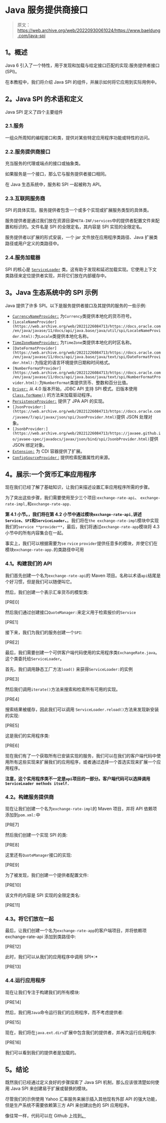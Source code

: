 # Java 服务提供商接口

> 原文：<https://web.archive.org/web/20220930061024/https://www.baeldung.com/java-spi>

## **1。概述**

Java 6 引入了一个特性，用于发现和加载与给定接口匹配的实现:服务提供者接口(SPI)。

在本教程中，我们将介绍 Java SPI 的组件，并展示如何将它应用到实际用例中。

## **2。Java SPI 的术语和定义**

Java SPI 定义了四个主要组件

### 2.1.服务

一组众所周知的编程接口和类，提供对某些特定应用程序功能或特性的访问。

### 2.2.服务提供商接口

充当服务的代理或端点的接口或抽象类。

如果服务是一个接口，那么它与服务提供者接口相同。

在 Java 生态系统中，服务和 SPI 一起被称为 API。

### 2.3.互联网服务商

SPI 的具体实现。服务提供者包含一个或多个实现或扩展服务类型的具体类。

服务提供者是通过我们放在资源目录`META-INF/services`中的提供者配置文件来配置和标识的。文件名是 SPI 的全限定名，其内容是 SPI 实现的全限定名。

服务提供者以扩展的形式安装，一个 jar 文件放在应用程序类路径、Java 扩展类路径或用户定义的类路径中。

### 2.4.服务加载器

SPI 的核心是 [`ServiceLoader`](https://web.archive.org/web/20221226084713/https://docs.oracle.com/en/java/javase/11/docs/api/java.base/java/util/ServiceLoader.html) 类。这有助于发现和延迟加载实现。它使用上下文类路径来定位提供者实现，并将它们放在内部缓存中。

## **3。Java 生态系统中的 SPI 示例**

Java 提供了许多 SPI。以下是服务提供者接口及其提供的服务的一些示例:

*   [`CurrencyNameProvider:`](https://web.archive.org/web/20221226084713/https://docs.oracle.com/en/java/javase/11/docs/api/java.base/java/util/spi/CurrencyNameProvider.html) 为`Currency`类提供本地化的货币符号。
*   `[LocaleNameProvider](https://web.archive.org/web/20221226084713/https://docs.oracle.com/en/java/javase/11/docs/api/java.base/java/util/spi/LocaleNameProvider.html):`为`Locale`类提供本地化名称。
*   [`TimeZoneNameProvider:`](https://web.archive.org/web/20221226084713/https://docs.oracle.com/en/java/javase/11/docs/api/java.base/java/util/spi/TimeZoneNameProvider.html) 为`TimeZone`类提供本地化的时区名称。
*   `[DateFormatProvider](https://web.archive.org/web/20221226084713/https://docs.oracle.com/en/java/javase/11/docs/api/java.base/java/text/spi/DateFormatProvider.html):`为指定的语言环境提供日期和时间格式。
*   `[NumberFormatProvider](https://web.archive.org/web/20221226084713/https://docs.oracle.com/en/java/javase/11/docs/api/java.base/java/text/spi/NumberFormatProvider.html):`为`NumberFormat`类提供货币、整数和百分比值。
*   [`Driver:`](https://web.archive.org/web/20221226084713/https://docs.oracle.com/en/java/javase/11/docs/api/java.sql/java/sql/Driver.html) 从 4.0 版本开始，JDBC API 支持 SPI 模式。旧版本使用 [`Class.forName()`](https://web.archive.org/web/20221226084713/https://docs.oracle.com/en/java/javase/11/docs/api/java.base/java/lang/Class.html#forName(java.lang.String)) 的方法来加载驱动程序。
*   [`PersistenceProvider:`](https://web.archive.org/web/20221226084713/https://docs.oracle.com/javaee/7/api/javax/persistence/spi/PersistenceProvider.html) 提供了 JPA API 的实现。
*   `[JsonProvider:](https://web.archive.org/web/20221226084713/https://docs.oracle.com/javaee/7/api/javax/json/spi/JsonProvider.html)`提供 JSON 处理对象。
*   `[JsonbProvider:](https://web.archive.org/web/20221226084713/https://javaee.github.io/javaee-spec/javadocs/javax/json/bind/spi/JsonbProvider.html)`提供 JSON 绑定对象。
*   [`Extension:`](https://web.archive.org/web/20221226084713/https://docs.oracle.com/javaee/7/api/javax/enterprise/inject/spi/Extension.html) 为 CDI 容器提供了扩展。
*   [`ConfigSourceProvider` :](https://web.archive.org/web/20221226084713/https://openliberty.io/docs/20.0.0.7/reference/javadoc/microprofile-1.2-javadoc.html#package=org/eclipse/microprofile/config/spi/package-frame.html&class=org/eclipse/microprofile/config/spi/ConfigSourceProvider.html) 提供检索配置属性的来源。

## **4。展示:一个货币汇率应用程序**

现在我们已经了解了基础知识，让我们来描述设置汇率应用程序所需的步骤。

为了突出这些步骤，我们需要使用至少三个项目:`exchange-rate-api`、 `exchange-rate-impl,`和`exchange-rate-app.`

**第 4.1 小节。，我们将在第 4.2 小节中通过模块`exchange-rate-api,`讲述`Service`、`SPI`和`ServiceLoader`、**。我们将在`the exchange-rate-impl`模块中实现我们的`service **provider**`，最后，我们将通过`exchange-rate-app`模块将 4.3 小节中的所有内容集合在一起。

事实上，我们可以根据需要为`se` `rvice` `provider`提供任意多的模块，并使它们在模块`exchange-rate-app.`的类路径中可用

### **4.1。构建我们的 API**

我们首先创建一个名为`exchange-rate-api`的 Maven 项目。名称以术语`api`结尾是个好习惯，但是我们可以随便叫它。

然后，我们创建一个表示汇率货币的模型类:

[PRE0]

然后我们通过创建接口`QuoteManager:`来定义用于检索报价的`Service`

[PRE1]

接下来，我们为我们的服务创建一个`SPI`:

[PRE2]

最后，我们需要创建一个可供客户端代码使用的实用程序类`ExchangeRate.java`。这个类委托给`ServiceLoader`。

首先，我们调用静态工厂方法`load()` 来获得`ServiceLoader:`的实例

[PRE3]

然后我们调用`iterate()`方法来搜索和检索所有可用的实现。

[PRE4]

搜索结果被缓存，因此我们可以调用 `ServiceLoader.reload()`方法来发现新安装的实现:

[PRE5]

这是我们的实用程序类:

[PRE6]

现在我们有了一个获取所有已安装实现的服务，我们可以在我们的客户端代码中使用所有这些实现来扩展我们的应用程序，或者通过选择一个首选实现来扩展一个应用程序。

**注意，这个实用程序类不一定是`api`项目的一部分。客户端代码可以选择调用`ServiceLoader methods itself.`**

### **4.2。构建服务提供商**

现在让我们创建一个名为`exchange-rate-impl`的 Maven 项目，并将 API 依赖项添加到`pom.xml:`中

[PRE7]

然后我们创建一个实现 SPI 的类:

[PRE8]

这里还有`QuoteManager`接口的实现:

[PRE9]

为了被发现，我们创建一个提供者配置文件:

[PRE10]

该文件的内容是 SPI 实现的全限定类名:

[PRE11]

### **4.3。将它们放在一起**

最后，让我们创建一个名为`exchange-rate-app`的客户端项目，并将依赖项 exchange-rate-api 添加到类路径中:

[PRE12]

此时，我们可以从我们的应用程序中调用 SPI*:*

[PRE13]

### 4.4.运行应用程序

现在让我们专注于构建我们的所有模块:

[PRE14]

然后，我们用`Java`命令运行我们的应用程序，而不考虑提供者:

[PRE15]

现在，我们将在`java.ext.dirs`扩展中包含我们的提供者，并再次运行应用程序:

[PRE16]

我们可以看到我们的提供者是加载的。

## **5。结论**

既然我们已经通过定义良好的步骤探索了 Java SPI 机制，那么应该很清楚如何使用 Java SPI 来创建易于扩展或替换的模块。

尽管我们的示例使用 Yahoo 汇率服务来展示插入其他现有外部 API 的强大功能，但是生产系统不需要依赖第三方 API 来创建出色的 SPI 应用程序。

像往常一样，代码可以在 Github 上找到[。](https://web.archive.org/web/20221226084713/https://github.com/eugenp/tutorials/tree/master/java-spi)